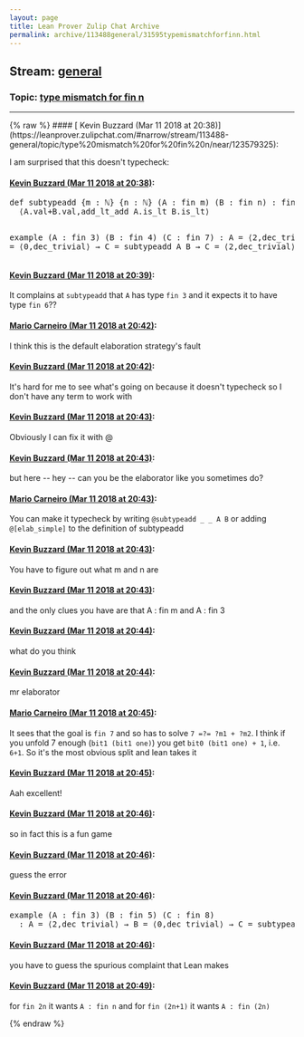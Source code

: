 ```yaml
---
layout: page
title: Lean Prover Zulip Chat Archive 
permalink: archive/113488general/31595typemismatchforfinn.html
---
```


## Stream: [general](https://leanprover-community.github.io/archive/113488general/index.html)
### Topic: [type mismatch for fin n](https://leanprover-community.github.io/archive/113488general/31595typemismatchforfinn.html)

---

<base href="https://leanprover.zulipchat.com">
{% raw %}
#### [ Kevin Buzzard (Mar 11 2018 at 20:38)](https://leanprover.zulipchat.com/#narrow/stream/113488-general/topic/type%20mismatch%20for%20fin%20n/near/123579325):
<p>I am surprised that this doesn't typecheck:</p>

#### [ Kevin Buzzard (Mar 11 2018 at 20:38)](https://leanprover.zulipchat.com/#narrow/stream/113488-general/topic/type%20mismatch%20for%20fin%20n/near/123579326):
<div class="codehilite"><pre><span></span>def subtypeadd {m : ℕ} {n : ℕ} (A : fin m) (B : fin n) : fin (m+n) :=
  ⟨A.val+B.val,add_lt_add A.is_lt B.is_lt⟩

example (A : fin 3) (B : fin 4) (C : fin 7)
  : A = ⟨2,dec_trivial⟩ → B = ⟨0,dec_trivial⟩ → C = subtypeadd A B → C = ⟨2,dec_trivial⟩ := sorry
</pre></div>

#### [ Kevin Buzzard (Mar 11 2018 at 20:39)](https://leanprover.zulipchat.com/#narrow/stream/113488-general/topic/type%20mismatch%20for%20fin%20n/near/123579333):
<p>It complains at <code>subtypeadd</code> that <code>A</code> has type <code>fin 3</code> and it expects it to have type <code>fin 6</code>??</p>

#### [ Mario Carneiro (Mar 11 2018 at 20:42)](https://leanprover.zulipchat.com/#narrow/stream/113488-general/topic/type%20mismatch%20for%20fin%20n/near/123579423):
<p>I think this is the default elaboration strategy's fault</p>

#### [ Kevin Buzzard (Mar 11 2018 at 20:42)](https://leanprover.zulipchat.com/#narrow/stream/113488-general/topic/type%20mismatch%20for%20fin%20n/near/123579425):
<p>It's hard for me to see what's going on because it doesn't typecheck so I don't have any term to work with</p>

#### [ Kevin Buzzard (Mar 11 2018 at 20:43)](https://leanprover.zulipchat.com/#narrow/stream/113488-general/topic/type%20mismatch%20for%20fin%20n/near/123579430):
<p>Obviously I can fix it with @</p>

#### [ Kevin Buzzard (Mar 11 2018 at 20:43)](https://leanprover.zulipchat.com/#narrow/stream/113488-general/topic/type%20mismatch%20for%20fin%20n/near/123579431):
<p>but here -- hey -- can you be the elaborator like you sometimes do?</p>

#### [ Mario Carneiro (Mar 11 2018 at 20:43)](https://leanprover.zulipchat.com/#narrow/stream/113488-general/topic/type%20mismatch%20for%20fin%20n/near/123579432):
<p>You can make it typecheck by writing <code>@subtypeadd _ _ A B</code> or adding <code>@[elab_simple]</code> to the definition of subtypeadd</p>

#### [ Kevin Buzzard (Mar 11 2018 at 20:43)](https://leanprover.zulipchat.com/#narrow/stream/113488-general/topic/type%20mismatch%20for%20fin%20n/near/123579433):
<p>You have to figure out what m and n are</p>

#### [ Kevin Buzzard (Mar 11 2018 at 20:43)](https://leanprover.zulipchat.com/#narrow/stream/113488-general/topic/type%20mismatch%20for%20fin%20n/near/123579434):
<p>and the only clues you have are that A : fin m and A : fin 3</p>

#### [ Kevin Buzzard (Mar 11 2018 at 20:44)](https://leanprover.zulipchat.com/#narrow/stream/113488-general/topic/type%20mismatch%20for%20fin%20n/near/123579435):
<p>what do you think</p>

#### [ Kevin Buzzard (Mar 11 2018 at 20:44)](https://leanprover.zulipchat.com/#narrow/stream/113488-general/topic/type%20mismatch%20for%20fin%20n/near/123579472):
<p>mr elaborator</p>

#### [ Mario Carneiro (Mar 11 2018 at 20:45)](https://leanprover.zulipchat.com/#narrow/stream/113488-general/topic/type%20mismatch%20for%20fin%20n/near/123579497):
<p>It sees that the goal is <code>fin 7</code> and so has to solve <code>7 =?= ?m1 + ?m2</code>. I think if you unfold 7 enough (<code>bit1 (bit1 one)</code>) you get <code>bit0 (bit1 one) + 1</code>, i.e. <code>6+1</code>. So it's the most obvious split and lean takes it</p>

#### [ Kevin Buzzard (Mar 11 2018 at 20:45)](https://leanprover.zulipchat.com/#narrow/stream/113488-general/topic/type%20mismatch%20for%20fin%20n/near/123579501):
<p>Aah excellent!</p>

#### [ Kevin Buzzard (Mar 11 2018 at 20:46)](https://leanprover.zulipchat.com/#narrow/stream/113488-general/topic/type%20mismatch%20for%20fin%20n/near/123579541):
<p>so in fact this is a fun game</p>

#### [ Kevin Buzzard (Mar 11 2018 at 20:46)](https://leanprover.zulipchat.com/#narrow/stream/113488-general/topic/type%20mismatch%20for%20fin%20n/near/123579542):
<p>guess the error</p>

#### [ Kevin Buzzard (Mar 11 2018 at 20:46)](https://leanprover.zulipchat.com/#narrow/stream/113488-general/topic/type%20mismatch%20for%20fin%20n/near/123579543):
<div class="codehilite"><pre><span></span>example (A : fin 3) (B : fin 5) (C : fin 8)
  : A = ⟨2,dec_trivial⟩ → B = ⟨0,dec_trivial⟩ → C = subtypeadd A B → C = ⟨2,dec_trivial⟩ := sorry
</pre></div>

#### [ Kevin Buzzard (Mar 11 2018 at 20:46)](https://leanprover.zulipchat.com/#narrow/stream/113488-general/topic/type%20mismatch%20for%20fin%20n/near/123579544):
<p>you have to guess the spurious complaint that Lean makes</p>

#### [ Kevin Buzzard (Mar 11 2018 at 20:49)](https://leanprover.zulipchat.com/#narrow/stream/113488-general/topic/type%20mismatch%20for%20fin%20n/near/123579594):
<p>for <code>fin 2n</code> it wants <code>A : fin n</code> and for <code>fin (2n+1)</code> it wants <code>A : fin (2n)</code></p>


{% endraw %}

